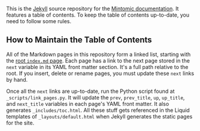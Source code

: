 This is the [Jekyll](http://jekyllrb.com/) source repository for the [Mintomic documentation](http://mintomic.github.io/). It features a table of contents. To keep the table of contents up-to-date, you need to follow some rules.

## How to Maintain the Table of Contents

All of the Markdown pages in this repository form a linked list, starting with the [root `index.md` page](https://github.com/mintomic/mintomic.github.io/blob/master/index.md). Each page has a link to the next page stored in the `next` variable in its YAML front matter section. It's a full path relative to the root. If you insert, delete or rename pages, you must update these `next` links by hand.

Once all the `next` links are up-to-date, run the Python script found at `_scripts/link_pages.py`. It will update the `prev`, `prev_title`, `up`, `up_title`, and `next_title` variables in each page's YAML front matter. It also generates `_includes/toc.html`. All these stuff gets referenced in the Liquid templates of `_layouts/default.html` when Jekyll generates the static pages for the site.
